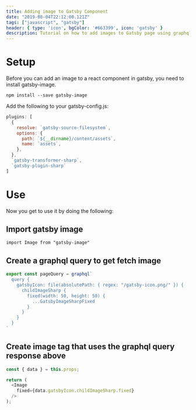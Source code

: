 ```yaml
---
title: Adding image to Gatsby Component
date: "2019-08-04T22:12:00.121Z"
tags: ["javascript", "gatsby"]
header: { type: 'icon', bgColor: '#663399', icon: 'gatsby' }
description: Tutorial on how to add images to Gatsby page using graphql and resizing for optimize performance.
---
```

# Setup
Before you can add an image to a react component in gatsby, you need to install gatsby-image.
```
npm install --save gatsby-image
```

Add the following to your gatsby-config.js:
```javascript
plugins: [
  {
    resolve: `gatsby-source-filesystem`,
    options: {
      path: `${__dirname}/content/assets`,
      name: `assets`,
    },
  },
  `gatsby-transformer-sharp`,
  `gatsby-plugin-sharp`
]
```

# Use
Now you get to use it by doing the following:

## Import gatsby image
```
import Image from "gatsby-image"
```

## Create a graphql query to get fetch image
```javascript
export const pageQuery = graphql`
  query {
    gatsbyIcon: file(absolutePath: { regex: "/gatsby-icon.png/" }) {
      childImageSharp {
        fixed(width: 50, height: 50) {
          ...GatsbyImageSharpFixed
        }
      }
    }
  }
`
```

## Create image tag that uses the graphql query response above
```javascript
const { data } = this.props;

return (
  <Image
    fixed={data.gatsbyIcon.childImageSharp.fixed}
  />
);
```

